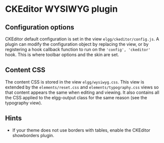 CKEditor WYSIWYG plugin
========================

Configuration options
----------------------
CKEditor default configuration is set in the view `elgg/ckeditor/config.js`. 
A plugin can modify the configuration object by replacing the view, or by registering
a hook callback function to run on the `'config', 'ckeditor'` hook.
This is where toolbar options and the skin are set.

Content CSS
------------
The content CSS is stored in the view `elgg/wysiwyg.css`. This view is extended by the
`elements/reset.css` and `elements/typography.css` views so that content appears the
same when editing and viewing. It also contains all the CSS applied to the 
elgg-output class for the same reason (see the typography view).

Hints
------------
 * If your theme does not use borders with tables, enable the CKEditor showborders plugin.
